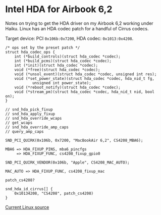 # Intel HDA for Airbook 6,2

Notes on trying to get the HDA driver on my Airbook 6,2 working under Haiku. Linux has an HDA codec
patch for a handful of Cirrus codecs.

Target device: PCI `0x106b:0x7200`, HDA codec: `0x1013:0x4208`.

    /* ops set by the preset patch */
    struct hda_codec_ops {
        int (*build_controls)(struct hda_codec *codec);
        int (*build_pcms)(struct hda_codec *codec);
        int (*init)(struct hda_codec *codec);
        void (*free)(struct hda_codec *codec);
        void (*unsol_event)(struct hda_codec *codec, unsigned int res);
        void (*set_power_state)(struct hda_codec *codec, hda_nid_t fg,
                unsigned int power_state);
        void (*reboot_notify)(struct hda_codec *codec);
        void (*stream_pm)(struct hda_codec *codec, hda_nid_t nid, bool on);
    }
    
    // snd_hda_pick_fixup
    // snd_hda_apply_fixup
    // snd_hda_override_wcaps
    // get_wcaps
    // snd_hda_override_amp_caps
    // query_amp_caps
    
    SND_PCI_QUIRK(0x106b, 0x7200, "MacBookAir 6,2", CS4208_MBA6);
    
    MBA6 => HDA_FIXUP_PINS, mba6_pincfgs
         => HDA_FIXUP_FUNC, cs4208_fixup_gpio0
    
    SND_PCI_QUIRK_VENDOR(0x106b, "Apple", CS4208_MAC_AUTO);
    
    MAC_AUTO => HDA_FIXUP_FUNC, cs4208_fixup_mac
    
    patch_cs4208?
    
    snd_hda_id_cirrus[] {
        0x10134208, "CS4208", patch_cs4208)
    }

[Current Linux source](https://github.com/torvalds/linux/blob/master/sound/pci/hda/patch_cirrus.c)
